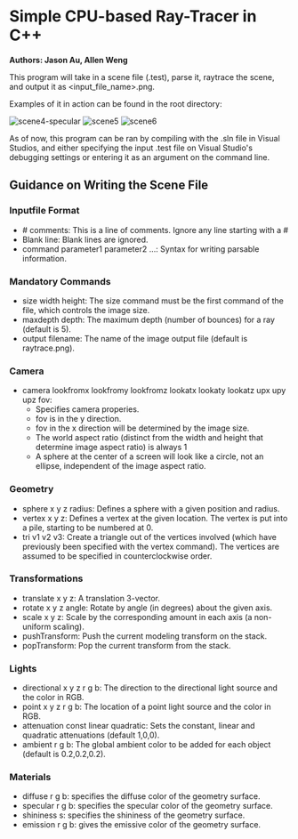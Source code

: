 # Simple CPU-based Ray-Tracer in C++

**Authors: Jason Au, Allen Weng**

This program will take in a scene file (.test), parse it, raytrace the scene, and output it as <input_file_name>.png.

Examples of it in action can be found in the root directory:

![scene4-specular](https://user-images.githubusercontent.com/48192134/150923806-2e2aa96f-5d54-4600-ad94-0b7684973990.png)
![scene5](https://user-images.githubusercontent.com/48192134/150923816-4109f26a-6b9e-4a3a-8f07-d35999eec0ed.png)
![scene6](https://user-images.githubusercontent.com/48192134/150923854-2861e0ef-a8be-4ef4-b3b3-2d4a99fb24e4.png)

As of now, this program can be ran by compiling with the .sln file in Visual Studios, and either specifying the input .test file on Visual Studio's debugging settings or entering it as an argument on the command line.

## Guidance on Writing the Scene File
  
### Inputfile Format

- \# comments: This is a line of comments. Ignore any line starting with a #
- Blank line: Blank lines are ignored.
- command parameter1 parameter2 ...: Syntax for writing parsable information.

### Mandatory Commands

- size width height: The size command must be the first command of the file, which
controls the image size.
- maxdepth depth: The maximum depth (number of bounces) for a ray (default is 5).
- output filename: The name of the image output file (default is raytrace.png).
  
### Camera

- camera lookfromx lookfromy lookfromz lookatx lookaty lookatz upx upy
upz fov: 
  - Specifies camera properies. 
  - fov is in the y direction.
  - fov in the x direction will be determined by the image size. 
  - The world aspect ratio (distinct from the width and height that determine image aspect ratio) is always 1
  - A sphere at the center of a screen will look like a circle, not an ellipse, independent of the image aspect ratio.

### Geometry

- sphere x y z radius: Defines a sphere with a given position and radius.
- vertex x y z: Defines a vertex at the given location. The vertex is put into a pile, starting to be numbered at 0.
- tri v1 v2 v3: Create a triangle out of the vertices involved (which have previously been specified with the vertex command). The vertices are assumed to be specified in counterclockwise order. 

### Transformations

- translate x y z: A translation 3-vector.
- rotate x y z angle: Rotate by angle (in degrees) about the given axis.
- scale x y z: Scale by the corresponding amount in each axis (a non-uniform scaling).
- pushTransform: Push the current modeling transform on the stack.
- popTransform: Pop the current transform from the stack.

### Lights

- directional x y z r g b: The direction to the directional light source and the color in RGB.
- point x y z r g b: The location of a point light source and the color in RGB.
- attenuation const linear quadratic: Sets the constant, linear and quadratic attenuations (default 1,0,0).
- ambient r g b: The global ambient color to be added for each object (default is 0.2,0.2,0.2).

### Materials</h3>

- diffuse r g b: specifies the diffuse color of the geometry surface.
- specular r g b: specifies the specular color of the geometry surface.
- shininess s: specifies the shininess of the geometry surface.
- emission r g b: gives the emissive color of the geometry surface.
